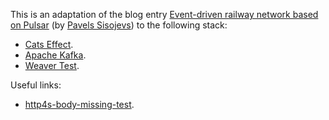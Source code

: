 This is an adaptation of the blog entry [Event-driven railway network based on Pulsar](https://scala.monster/train-station/) (by [Pavels Sisojevs](https://github.com/psisoyev)) to the following stack:
* [Cats Effect](https://typelevel.org/cats-effect/).
* [Apache Kafka](https://kafka.apache.org/).
* [Weaver Test](https://disneystreaming.github.io/weaver-test/).

Useful links:
* [http4s-body-missing-test](https://github.com/bastewart/http4s-body-missing-test).